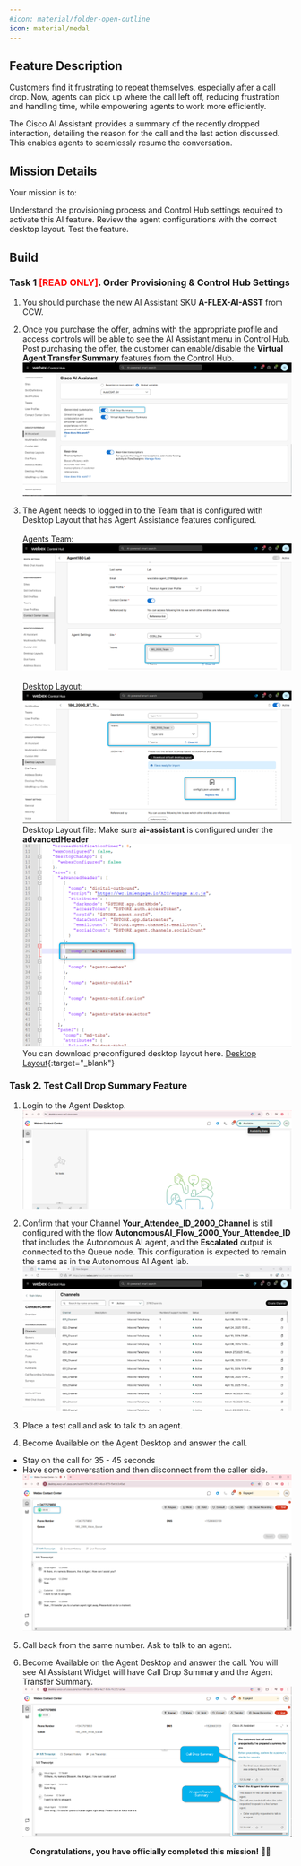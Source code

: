 ```yaml
---
#icon: material/folder-open-outline
icon: material/medal
---
```

## Feature Description

Customers find it frustrating to repeat themselves, especially after a call drop. Now, agents can pick up where the call left off, reducing frustration and handling time, while empowering agents to work more efficiently.

The Cisco AI Assistant provides a summary of the recently dropped interaction, detailing the reason for the call and the last action discussed. This enables agents to seamlessly resume the conversation.

## Mission Details

Your mission is to:

Understand the provisioning process and Control Hub settings required to activate this AI feature. Review the agent configurations with the correct desktop layout. Test the feature.

## Build

### Task 1 <span style="color: red;">[READ ONLY]</span>. Order Provisioning & Control Hub Settings

1. You should purchase the new AI Assistant SKU **A-FLEX-AI-ASST** from CCW.

2. Once you purchase the offer, admins with the appropriate profile and access controls will be able to see the AI Assistant menu in Control Hub. Post purchasing the offer, the customer can enable/disable the **Virtual Agent Transfer Summary** features from the Control Hub.
   ![Profiles](../graphics/Lab1_AI_Agent/3.18.png)


3. The Agent needs to logged in to the Team that is configured with Desktop Layout that has Agent Assistance features configured.  
    <br/>Agents Team:
   ![Profiles](../graphics/Lab1_AI_Agent/3.2.png)    
    <br/>Desktop Layout:
   ![Profiles](../graphics/Lab1_AI_Agent/3.4.png) 
    <br/>Desktop Layout file: Make sure **ai-assistant** is configured under the **advancedHeader**
   ![Profiles](../graphics/Lab1_AI_Agent/3.5.png)
    <br/>You can download preconfigured desktop layout here.
   [Desktop Layout](https://drive.google.com/file/d/1EnM-2r9XOVm2EcE6ND4fL3L62qZesm5_/view?usp=sharing){:target="_blank"}


### Task 2. Test Call Drop Summary Feature

1. Login to the Agent Desktop.
   ![Profiles](../graphics/Lab1_AI_Agent/3.15.png)

2. Confirm that your Channel **<span class="attendee-id-placeholder">Your_Attendee_ID</span>_2000_Channel** is still configured with the flow **<span class="attendee-id-container">AutonomousAI_Flow_2000_<span class="attendee-id-placeholder" data-prefix="AutonomousAI_Flow_2000_">Your_Attendee_ID</span><span class="copy" title="Click to copy!"></span></span>** that includes the Autonomous AI agent, and the **Escalated** output is connected to the Queue node. This configuration is expected to remain the same as in the Autonomous AI Agent lab.
   ![Profiles](../graphics/Lab1_AI_Agent/3.7.gif)

3. Place a test call and ask to talk to an agent. 

4. Become Available on the Agent Desktop and answer the call. 
* Stay on the call for 35 - 45 seconds 
* Have some conversation and then disconnect from the caller side. 
   ![Profiles](../graphics/Lab1_AI_Agent/3.19.png)

5. Call back from the same number. Ask to talk to an agent. 

6. Become Available on the Agent Desktop and answer the call. You will see AI Assistant Widget will have Call Drop Summary and the Agent Transfer Summary.
   ![Profiles](../graphics/Lab1_AI_Agent/3.20.png)

<p style="text-align:center"><strong>Congratulations, you have officially completed this mission! 🎉🎉 </strong></p>